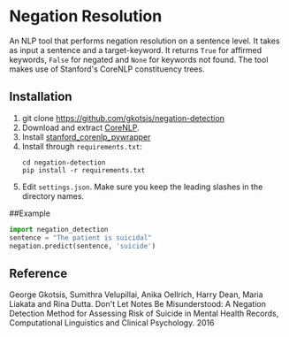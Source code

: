 # Negation Resolution

An NLP tool that performs negation resolution on a sentence level. It takes as input a sentence and a target-keyword. It returns `True` for affirmed keywords, `False` for negated and `None` for keywords not found. The tool makes use of Stanford's CoreNLP constituency trees.

## Installation

1. git clone https://github.com/gkotsis/negation-detection
2. Download and extract [CoreNLP](http://stanfordnlp.github.io/CoreNLP/#download). 
3. Install [stanford_corenlp_pywrapper](https://github.com/brendano/stanford_corenlp_pywrapper)
4. Install through ```requirements.txt```:
	```
	cd negation-detection
	pip install -r requirements.txt
	```
5. Edit ```settings.json```. Make sure you keep the leading slashes in the directory names.

##Example

```python
import negation_detection
sentence = "The patient is suicidal"
negation.predict(sentence, 'suicide')
```

## Reference
George Gkotsis, Sumithra Velupillai, Anika Oellrich, Harry Dean, Maria Liakata and Rina Dutta. Don't Let Notes Be Misunderstood: A Negation Detection Method for Assessing Risk of Suicide in Mental Health Records, Computational Linguistics and Clinical Psychology. 2016